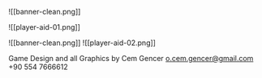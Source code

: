 ![[banner-clean.png]]

![[player-aid-01.png]]

![[banner-clean.png]]
![[player-aid-02.png]]

Game Design and all Graphics by Cem Gencer
o.cem.gencer@gmail.com
+90 554 7666612

